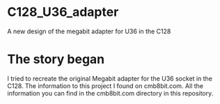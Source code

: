 # C128_U36_adapter
A new design of the megabit adapter for U36 in the C128

# The story began
I tried to recreate the original Megabit adapter for the U36 socket in the C128.
The information to this project I found on cmb8bit.com. All the information you can find in the cmb8bit.com directory
in this repository. 
